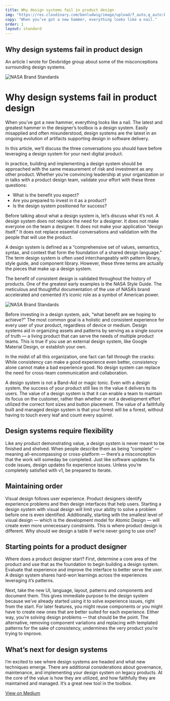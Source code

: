 ```yaml
---
title: Why design systems fail in product design
img: "https://res.cloudinary.com/benludwig/image/upload/f_auto,q_auto:best/v1586105653/article_design_systems_red_lel8io.png"
copy: "When you’ve got a new hammer, everything looks like a nail."
order: 1
layout: standard
---
```

<section>
    <div class="title">
      <div>
        <h1>Why design systems fail in product design</h1>
      </div>
        <div>
        <p>An article I wrote for Devbridge group about some of the misconceptions surrounding design systems.</p>
    </div>
  </div>
</section>


  <div class="image-column-1400">
    <img src="https://res.cloudinary.com/benludwig/image/upload/f_auto,q_auto:best/v1586202165/article_design_systems_red_dark_2_fmw90o.png" alt="NASA Brand Standards">
  </div>





  <div class="type-column">
    <h1>Why design systems fail in product design</h1>
    <p>When you’ve got a new hammer, everything looks like a nail. The latest and greatest hammer in the designer’s toolbox is a design system. Easily misapplied and often misunderstood, design systems are the latest in an ongoing evolution of artifacts supporting design in software delivery.</p>
    <p>In this article, we’ll discuss the three conversations you should have before leveraging a design system for your next digital product.</p>
    <p>In practice, building and implementing a design system should be approached with the same measurement of risk and investment as any other product. Whether you’re convincing leadership at your organization or in talks with a product design team, validate your effort with these three questions:
    <ul>
    <li>What is the benefit you expect?</li>
    <li>Are you prepared to invest in it as a product?</li>
    <li>Is the design system positioned for success?</li>
    </ul>
    </p>
    <p>Before talking about what a design system is, let’s discuss what it’s not. A design system does not replace the need for a designer. It does not make everyone on the team a designer. It does not make your application “design itself.” It does not replace essential conversations and validation with the people that will use the product.</p>
    <p>A design system is defined as a “comprehensive set of values, semantics, syntax, and context that form the foundation of a shared design language.” The term design system is often used interchangeably with pattern library, style guide, and component library. However, these three terms are actually the pieces that make up a design system.</p>
    <p>The benefit of consistent design is validated throughout the history of products. One of the greatest early examples is the NASA Style Guide. The meticulous and thoughtful documentation of the use of NASA’s brand accelerated and cemented it’s iconic role as a symbol of American power.</p>
  </div>








<div class="image-column-1000">
  <img src="https://res.cloudinary.com/benludwig/image/upload/c_fill,f_auto,q_auto:best,w_1000/v1573511599/002_NASA-2500_ecaeci.jpg" alt="NASA Brand Standards">
</div>
  <div class="type-column">  
    <p>Before investing in a design system, ask, “what benefit are we hoping to achieve?” The most common goal is a holistic and consistent experience for every user of your product, regardless of device or medium. Design systems aid in organizing assets and patterns by serving as a single source of truth &#8212; a living product that can serve the needs of multiple product teams. This is true if you use an external design system, like Google Material Design, or establish your own.</p>
    <p>In the midst of all this organization, one fact can fall through the cracks: While consistency can make a good experience even better, consistency alone cannot make a bad experience good. No design system can replace the need for cross-team communication and collaboration.</p>
    <p>A design system is not a Band-Aid or magic tonic. Even with a design system, the success of your product still lies in the value it delivers to its users. The value of a design system is that it can enable a team to maintain its focus on the customer, rather than whether or not a development effort utilized the correct font sizes and button placement. The value of a faithfully built and managed design system is that your forest will be a forest, without having to touch every leaf and count every squirrel.</p>
    <h2>Design systems require flexibility</h2>
    <p>Like any product demonstrating value, a design system is never meant to be finished and shelved. When people describe them as being “complete” &#8212; meaning all-encompassing or cross-platform &#8212; there’s a misconception that the work will someday be completed. Just like software updates fix code issues, design updates fix experience issues. Unless you’re completely satisfied with v1, be prepared to iterate.</p>
    <h2>Maintaining order</h2>
    <p>Visual design follows user experience. Product designers identify experience problems and then design interfaces that help users. Starting a design system with visual design will limit your ability to solve a problem before one is even identified. Additionally, starting with the smallest level of visual design &#8212; which is the development model for Atomic Design &#8212; will create even more unnecessary constraints. This is where product design is different. Why should we design a table if we’re never going to use one?</p>
    <h2>Starting points for a product designer</h2>
    <p>Where does a product designer start? First, determine a core area of the product and use that as the foundation to begin building a design system. Evaluate that experience and improve the interface to better serve the user. A design system shares hard-won learnings across the experiences leveraging it’s patterns.</p>
    <p>Next, take the new UI, language, layout, patterns and components and document them. This gives immediate purpose to the design system because we’ve already started using it to solve experience issues, right from the start. For later features, you might reuse components or you might have to create new ones that are better suited for each experience. Either way, you’re solving design problems &#8212; that should be the point. The alternative, removing component variations and replacing with templated patterns for the sake of consistency, undermines the very product you’re trying to improve.</p>
    <h2>What’s next for design systems</h2>
    <p>I’m excited to see where design systems are headed and what new techniques emerge. There are additional considerations about governance, maintenance, and implementing your design system on legacy products. At the core of the value is how they are utilized, and how faithfully they are maintained and managed. It’s a great new tool in the toolbox.</p>
    <p><a href="https://medium.com/@benludwig/why-design-systems-fail-in-product-design-f002744f26fc" target="_blank">View on Medium</a></p>
  </div>
